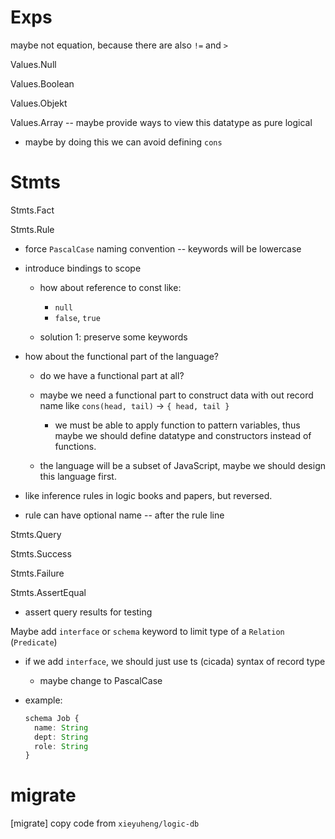 # Exps

maybe not equation, because there are also `!=` and `>`

Values.Null

Values.Boolean

Values.Objekt

Values.Array -- maybe provide ways to view this datatype as pure logical

- maybe by doing this we can avoid defining `cons`

# Stmts

Stmts.Fact

Stmts.Rule

- force `PascalCase` naming convention -- keywords will be lowercase

- introduce bindings to scope

  - how about reference to const like:
    - `null`
    - `false`, `true`

  - solution 1: preserve some keywords

- how about the functional part of the language?

  - do we have a functional part at all?
  - maybe we need a functional part to construct data with out record name
    like `cons(head, tail)` -> `{ head, tail }`

    - we must be able to apply function to pattern variables,
      thus maybe we should define datatype and constructors instead of functions.

  - the language will be a subset of JavaScript,
    maybe we should design this language first.

- like inference rules in logic books and papers, but reversed.

- rule can have optional name -- after the rule line

Stmts.Query

Stmts.Success

Stmts.Failure

Stmts.AssertEqual

- assert query results for testing

Maybe add `interface` or `schema` keyword to limit type of a `Relation` (`Predicate`)

- if we add `interface`, we should just use ts (cicada) syntax of record type

  - maybe change to PascalCase

- example:

  ```ts
  schema Job {
    name: String
    dept: String
    role: String
  }
  ```

# migrate

[migrate] copy code from `xieyuheng/logic-db`

